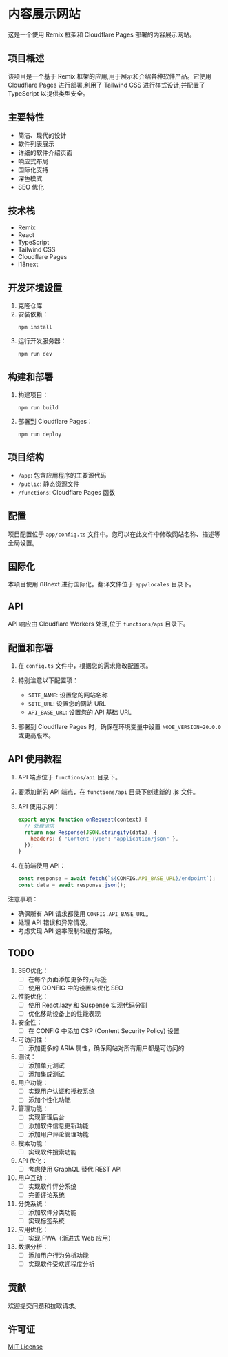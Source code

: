 # 内容展示网站

这是一个使用 Remix 框架和 Cloudflare Pages 部署的内容展示网站。

## 项目概述

该项目是一个基于 Remix 框架的应用,用于展示和介绍各种软件产品。它使用 Cloudflare Pages 进行部署,利用了 Tailwind CSS 进行样式设计,并配置了 TypeScript 以提供类型安全。

## 主要特性

- 简洁、现代的设计
- 软件列表展示
- 详细的软件介绍页面
- 响应式布局
- 国际化支持
- 深色模式
- SEO 优化

## 技术栈

- Remix
- React
- TypeScript
- Tailwind CSS
- Cloudflare Pages
- i18next

## 开发环境设置

1. 克隆仓库
2. 安装依赖：
   ```
   npm install
   ```
3. 运行开发服务器：
   ```
   npm run dev
   ```

## 构建和部署

1. 构建项目：
   ```
   npm run build
   ```
2. 部署到 Cloudflare Pages：
   ```
   npm run deploy
   ```

## 项目结构

- `/app`: 包含应用程序的主要源代码
- `/public`: 静态资源文件
- `/functions`: Cloudflare Pages 函数

## 配置

项目配置位于 `app/config.ts` 文件中。您可以在此文件中修改网站名称、描述等全局设置。

## 国际化

本项目使用 i18next 进行国际化。翻译文件位于 `app/locales` 目录下。

## API

API 响应由 Cloudflare Workers 处理,位于 `functions/api` 目录下。

## 配置和部署

1. 在 `config.ts` 文件中，根据您的需求修改配置项。

2. 特别注意以下配置项：
   - `SITE_NAME`: 设置您的网站名称
   - `SITE_URL`: 设置您的网站 URL
   - `API_BASE_URL`: 设置您的 API 基础 URL

3. 部署到 Cloudflare Pages 时，确保在环境变量中设置 `NODE_VERSION=20.0.0` 或更高版本。

## API 使用教程

1. API 端点位于 `functions/api` 目录下。

2. 要添加新的 API 端点，在 `functions/api` 目录下创建新的 .js 文件。

3. API 使用示例：

   ```javascript
   export async function onRequest(context) {
     // 处理请求
     return new Response(JSON.stringify(data), {
       headers: { "Content-Type": "application/json" },
     });
   }
   ```

4. 在前端使用 API：

   ```typescript
   const response = await fetch(`${CONFIG.API_BASE_URL}/endpoint`);
   const data = await response.json();
   ```

注意事项：
- 确保所有 API 请求都使用 `CONFIG.API_BASE_URL`。
- 处理 API 错误和异常情况。
- 考虑实现 API 速率限制和缓存策略。

## TODO

1. SEO优化：
   - [ ] 在每个页面添加更多的元标签
   - [ ] 使用 CONFIG 中的设置来优化 SEO

2. 性能优化：
   - [ ] 使用 React.lazy 和 Suspense 实现代码分割
   - [ ] 优化移动设备上的性能表现

3. 安全性：
   - [ ] 在 CONFIG 中添加 CSP (Content Security Policy) 设置

4. 可访问性：
   - [ ] 添加更多的 ARIA 属性，确保网站对所有用户都是可访问的

5. 测试：
   - [ ] 添加单元测试
   - [ ] 添加集成测试

6. 用户功能：
   - [ ] 实现用户认证和授权系统
   - [ ] 添加个性化功能

7. 管理功能：
   - [ ] 实现管理后台
   - [ ] 添加软件信息更新功能
   - [ ] 添加用户评论管理功能

8. 搜索功能：
   - [ ] 实现软件搜索功能

9. API 优化：
   - [ ] 考虑使用 GraphQL 替代 REST API

10. 用户互动：
    - [ ] 实现软件评分系统
    - [ ] 完善评论系统

11. 分类系统：
    - [ ] 添加软件分类功能
    - [ ] 实现标签系统

12. 应用优化：
    - [ ] 实现 PWA（渐进式 Web 应用）

13. 数据分析：
    - [ ] 添加用户行为分析功能
    - [ ] 实现软件受欢迎程度分析

## 贡献

欢迎提交问题和拉取请求。

## 许可证

[MIT License](LICENSE)